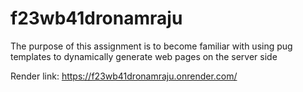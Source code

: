 # f23wb41dronamraju

The purpose of this assignment is to become familiar with using pug templates to dynamically generate web pages on the server side


Render link: https://f23wb41dronamraju.onrender.com/

